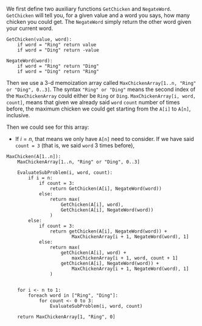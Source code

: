 We first define two auxiliary functions `GetChicken` and `NegateWord`. `GetChicken` will tell you, for a given value and a word you says, how many chicken you could get. The `NegateWord` simply return the other word given your current word.

```pseudocode
GetChicken(value, word):
	if word = "Ring" return value
	if word = "Ding" return -value
	
NegateWord(word):
	if word = "Ring" return "Ding"
	if word = "Ding" return "Ring"
```

Then we use a 3-d memoization array called `MaxChickenArray[1..n, "Ring" or "Ding", 0..3]`. The syntax `"Ring" or "Ding"` means the second index of the `MaxChickenArray` could either be `Ring` or `Ding`. `MaxChickenArray[i, word, count]`, means that given we already said `word` `count` number of times before, the maximum chicken we could get starting from the `A[i]` to `A[n]`, inclusive.

Then we could see for this array:

* If $i = n$, that means we only have `A[n]` need to consider. If we have said `count = 3` (that is, we said `word` 3 times before),   

```pseudocode
MaxChicken(A[1..n]):
	MaxChickenArray[1..n, "Ring" or "Ding", 0..3]
	
	EvaluateSubProblem(i, word, count):
		if i = n:
			if count = 3: 
				return GetChicken(A[i], NegateWord(word))
			else: 
				return max(
                    GetChicken(A[i], word),
                    GetChicken(A[i], NegateWord(word))
                )
		else:
			if count = 3:
				return getChicken(A[i], NegateWord(word)) +
                		MaxChickenArray[i + 1, NegateWord(word), 1]
			else:
				return max(
					getChicken(A[i], word) + 
						maxChickenArray[i + 1, word, count + 1]
					getChicken(A[i], NegateWord(word)) + 
						MaxChickenArray[i + 1, NegateWord(word), 1]
				)
	
	
	for i <- n to 1:
		foreach word in ["Ring", "Ding"]:
			for count <- 0 to 3:
				EvaluateSubProblem(i, word, count)
	
	return MaxChickenArray[1, "Ring", 0]
```

